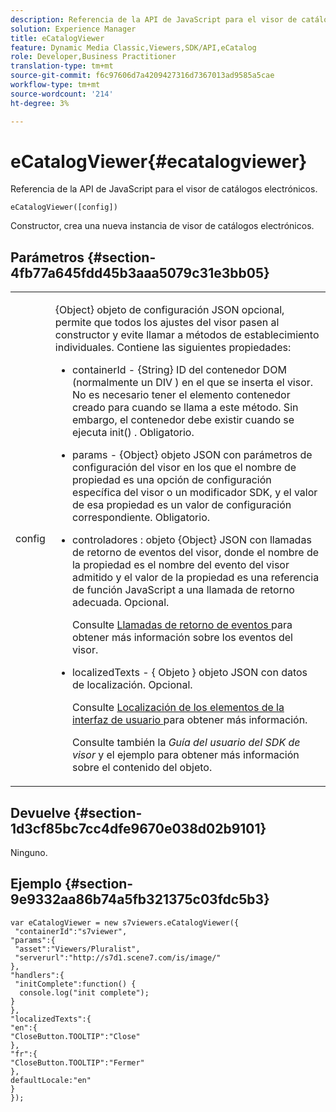 ```yaml
---
description: Referencia de la API de JavaScript para el visor de catálogos electrónicos.
solution: Experience Manager
title: eCatalogViewer
feature: Dynamic Media Classic,Viewers,SDK/API,eCatalog
role: Developer,Business Practitioner
translation-type: tm+mt
source-git-commit: f6c97606d7a4209427316d7367013ad9585a5cae
workflow-type: tm+mt
source-wordcount: '214'
ht-degree: 3%

---
```



# eCatalogViewer{#ecatalogviewer}

Referencia de la API de JavaScript para el visor de catálogos electrónicos.

`eCatalogViewer([config])`

Constructor, crea una nueva instancia de visor de catálogos electrónicos.

## Parámetros {#section-4fb77a645fdd45b3aaa5079c31e3bb05}

<table id="table_896DFF34A68A403DB93A6D597461A573"> 
 <tbody> 
  <tr> 
   <td colname="col1"> <p> <span class="codeph"> <span class="varname"> config  </span> </span> </p> </td> 
   <td colname="col2"> <p> <span class="codeph"> {Object} objeto de configuración JSON  </span> opcional, permite que todos los ajustes del visor pasen al constructor y evite llamar a métodos de establecimiento individuales. Contiene las siguientes propiedades: </p> <p> 
     <ul id="ul_266C711E8E75471E90C15F39A96A142F"> 
      <li id="li_71857BBD652243A094E936C2C8EA9702"> <p> <span class="codeph"> containerId  </span> -  <span class="codeph"> {String}  </span> ID del contenedor DOM (normalmente un  <span class="codeph"> DIV  </span>) en el que se inserta el visor. No es necesario tener el elemento contenedor creado para cuando se llama a este método. Sin embargo, el contenedor debe existir cuando se ejecuta <span class="codeph"> init() </span>. Obligatorio. </p> </li> 
      <li id="li_3D28979F04274AC9B507B33D4275FC3A"> <p> <span class="codeph"> params  </span> -  <span class="codeph"> {Object} objeto  </span> JSON con parámetros de configuración del visor en los que el nombre de propiedad es una opción de configuración específica del visor o un modificador SDK, y el valor de esa propiedad es un valor de configuración correspondiente. Obligatorio. </p> </li> 
      <li id="li_A40AC2167575415FB3383D070E27B9AB"> <p> <span class="codeph"> controladores  </span> : objeto  <span class="codeph"> {Object}  </span> JSON con llamadas de retorno de eventos del visor, donde el nombre de la propiedad es el nombre del evento del visor admitido y el valor de la propiedad es una referencia de función JavaScript a una llamada de retorno adecuada. Opcional. </p> <p>Consulte <a href="../../../c-html5-s7-aem-asset-viewers/c-html5-20-ecatalog-viewer-about/c-html5-20-ecatalog-viewer-event-callbacks.md#concept-0bf5ff877043468db58ac62a92d002b6" format="dita" scope="local"> Llamadas de retorno de eventos </a> para obtener más información sobre los eventos del visor. </p> </li> 
      <li id="li_FE5B330E98834CB08C16FCA694F31BE3"> <p> <span class="codeph"> localizedTexts  </span> - {  <span class="codeph"> Objeto  </span>} objeto JSON con datos de localización. Opcional. </p> <p>Consulte <a href="../../../c-html5-s7-aem-asset-viewers/c-html5-20-ecatalog-viewer-about/c-html5-20-ecatalog-viewer-localization.md#concept-cbfc39344c494eb7b9f6a272cff0cc74" format="dita" scope="local"> Localización de los elementos de la interfaz de usuario </a> para obtener más información. </p> <p>Consulte también la <i>Guía del usuario del SDK de visor</i> y el ejemplo para obtener más información sobre el contenido del objeto. </p> </li> 
     </ul> </p> </td> 
  </tr> 
 </tbody> 
</table>

## Devuelve {#section-1d3cf85bc7cc4dfe9670e038d02b9101}

Ninguno.

## Ejemplo {#section-9e9332aa86b74a5fb321375c03fdc5b3}

```
var eCatalogViewer = new s7viewers.eCatalogViewer({ 
 "containerId":"s7viewer", 
"params":{ 
 "asset":"Viewers/Pluralist", 
 "serverurl":"http://s7d1.scene7.com/is/image/" 
}, 
"handlers":{ 
 "initComplete":function() { 
  console.log("init complete"); 
} 
}, 
"localizedTexts":{ 
"en":{ 
"CloseButton.TOOLTIP":"Close" 
}, 
"fr":{ 
"CloseButton.TOOLTIP":"Fermer" 
}, 
defaultLocale:"en" 
} 
});
```

